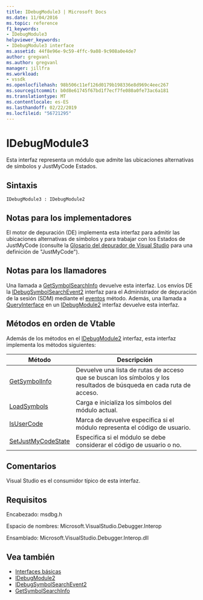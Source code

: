 ```yaml
---
title: IDebugModule3 | Microsoft Docs
ms.date: 11/04/2016
ms.topic: reference
f1_keywords:
- IDebugModule3
helpviewer_keywords:
- IDebugModule3 interface
ms.assetid: 44f8e96e-9c59-4ffc-9a08-9c908a0e4de7
author: gregvanl
ms.author: gregvanl
manager: jillfra
ms.workload:
- vssdk
ms.openlocfilehash: 98b506c11ef126d0179b198336e8d969c4eec267
ms.sourcegitcommit: b0d8e61745f67bd1f7ecf7fe080a0fe73ac6a181
ms.translationtype: MT
ms.contentlocale: es-ES
ms.lasthandoff: 02/22/2019
ms.locfileid: "56721295"
---
```

# <a name="idebugmodule3"></a>IDebugModule3
Esta interfaz representa un módulo que admite las ubicaciones alternativas de símbolos y JustMyCode Estados.

## <a name="syntax"></a>Sintaxis

```
IDebugModule3 : IDebugModule2
```

## <a name="notes-for-implementers"></a>Notas para los implementadores
 El motor de depuración (DE) implementa esta interfaz para admitir las ubicaciones alternativas de símbolos y para trabajar con los Estados de JustMyCode (consulte la [Glosario del depurador de Visual Studio](../../../extensibility/debugger/reference/visual-studio-debugger-glossary.md) para una definición de "JustMyCode").

## <a name="notes-for-callers"></a>Notas para los llamadores
 Una llamada a [GetSymbolSearchInfo](../../../extensibility/debugger/reference/idebugsymbolsearchevent2-getsymbolsearchinfo.md) devuelve esta interfaz. Los envíos DE la [IDebugSymbolSearchEvent2](../../../extensibility/debugger/reference/idebugsymbolsearchevent2.md) interfaz para el Administrador de depuración de la sesión (SDM) mediante el [eventos](../../../extensibility/debugger/reference/idebugeventcallback2-event.md) método. Además, una llamada a [QueryInterface](/cpp/atl/queryinterface) en un [IDebugModule2](../../../extensibility/debugger/reference/idebugmodule2.md) interfaz devuelve esta interfaz.

## <a name="methods-in-vtable-order"></a>Métodos en orden de Vtable
 Además de los métodos en el [IDebugModule2](../../../extensibility/debugger/reference/idebugmodule2.md) interfaz, esta interfaz implementa los métodos siguientes:

|Método|Descripción|
|------------|-----------------|
|[GetSymbolInfo](../../../extensibility/debugger/reference/idebugmodule3-getsymbolinfo.md)|Devuelve una lista de rutas de acceso que se buscan los símbolos y los resultados de búsqueda en cada ruta de acceso.|
|[LoadSymbols](../../../extensibility/debugger/reference/idebugmodule3-loadsymbols.md)|Carga e inicializa los símbolos del módulo actual.|
|[IsUserCode](../../../extensibility/debugger/reference/idebugmodule3-isusercode.md)|Marca de devuelve especifica si el módulo representa el código de usuario.|
|[SetJustMyCodeState](../../../extensibility/debugger/reference/idebugmodule3-setjustmycodestate.md)|Especifica si el módulo se debe considerar el código de usuario o no.|

## <a name="remarks"></a>Comentarios
 Visual Studio es el consumidor típico de esta interfaz.

## <a name="requirements"></a>Requisitos
 Encabezado: msdbg.h

 Espacio de nombres:  Microsoft.VisualStudio.Debugger.Interop

 Ensamblado: Microsoft.VisualStudio.Debugger.Interop.dll

## <a name="see-also"></a>Vea también
- [Interfaces básicas](../../../extensibility/debugger/reference/core-interfaces.md)
- [IDebugModule2](../../../extensibility/debugger/reference/idebugmodule2.md)
- [IDebugSymbolSearchEvent2](../../../extensibility/debugger/reference/idebugsymbolsearchevent2.md)
- [GetSymbolSearchInfo](../../../extensibility/debugger/reference/idebugsymbolsearchevent2-getsymbolsearchinfo.md)